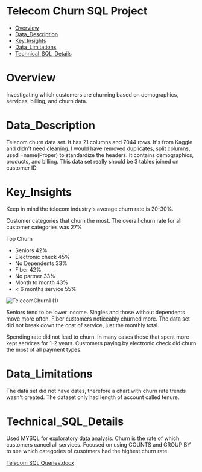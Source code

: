# Telecom Churn SQL Project

- [Overview](#overview)
- [Data_Description](#Data_Description)
- [Key_Insights](#Key_Insights)
- [Data_Limitations](#DataLimitations)
- [Technical_SQL_Details](#Technical_SQL_Details)


# Overview

Investigating which customers are churning based on demographics, services, billing, and churn data.

# Data_Description

Telecom churn data set. It has 21 columns and 7044 rows. It's from Kaggle and didn't need cleaning.
I would have removed duplicates, split columns, used =name(Proper) to standardize the headers.
It contains demographics, products, and billing. This data set really should be 3 tables joined on customer ID.

# Key_Insights
Keep in mind the telecom industry's average churn rate is 20-30%.

Customer categories that churn the most. The overall churn rate for all customer categories was 27%

Top Churn

- Seniors              42%
- Electronic check     45%
- No Dependents        33%
- Fiber                42%
- No partner           33%
- Month to month       43%
- < 6 months service   55%



![TelecomChurn1 (1)](https://github.com/user-attachments/assets/c40f9b88-88d7-4d31-ad06-e707588d668d)

Seniors tend to be lower income.
Singles and those without dependents move more often.
Fiber customers noticeably churned more. The data set did not break down the cost of service, just the monthly total.

Spending rate did not lead to churn. In many cases those that spent more kept services for 1-2 years.
Customers paying by electronic check did churn the most of all payment types.

# Data_Limitations

The data set did not have dates, therefore a chart with churn rate trends wasn't created. The dataset only had length of account called tenure.

# Technical_SQL_Details


Used MYSQL for exploratory data analysis.  Churn is the rate of which customers cancel all services. Focused on using COUNTS and GROUP BY to see which categories of cusotmers had the highest churn rate. 

[Telecom SQL Queries.docx](https://github.com/user-attachments/files/17779596/Telecom.SQL.Queries.docx)




